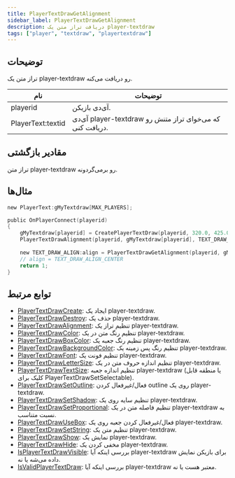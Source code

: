 ```yaml
---
title: PlayerTextDrawGetAlignment
sidebar_label: PlayerTextDrawGetAlignment
description: دریافت تراز متن یک player-textdraw
tags: ["player", "textdraw", "playertextdraw"]
---
```


<VersionWarn version='omp v1.1.0.2612' />

## توضیحات

تراز متن یک player-textdraw رو دریافت می‌کنه.

| نام               | توضیحات                                                      |
| ----------------- | ------------------------------------------------------------ |
| playerid          | آی‌دی بازیکن.                                                |
| PlayerText:textid | آی‌دی player-textdraw که می‌خوای تراز متنش رو دریافت کنی.     |

## مقادیر بازگشتی

تراز متن player-textdraw رو برمی‌گردونه.

## مثال‌ها

```c
new PlayerText:gMyTextdraw[MAX_PLAYERS];

public OnPlayerConnect(playerid)
{
    gMyTextdraw[playerid] = CreatePlayerTextDraw(playerid, 320.0, 425.0, "This is an example textdraw");
    PlayerTextDrawAlignment(playerid, gMyTextdraw[playerid], TEXT_DRAW_ALIGN_CENTER);
    
    new TEXT_DRAW_ALIGN:align = PlayerTextDrawGetAlignment(playerid, gMyTextdraw[playerid]);
    // align = TEXT_DRAW_ALIGN_CENTER
    return 1;
}
```

## توابع مرتبط

- [PlayerTextDrawCreate](PlayerTextDrawCreate): ایجاد یک player-textdraw.
- [PlayerTextDrawDestroy](PlayerTextDrawDestroy): حذف یک player-textdraw.
- [PlayerTextDrawAlignment](PlayerTextDrawAlignment): تنظیم تراز یک player-textdraw.
- [PlayerTextDrawColor](PlayerTextDrawColor): تنظیم رنگ متن در یک player-textdraw.
- [PlayerTextDrawBoxColor](PlayerTextDrawBoxColor): تنظیم رنگ جعبه یک player-textdraw.
- [PlayerTextDrawBackgroundColor](PlayerTextDrawBackgroundColor): تنظیم رنگ پس زمینه یک player-textdraw.
- [PlayerTextDrawFont](PlayerTextDrawFont): تنظیم فونت یک player-textdraw.
- [PlayerTextDrawLetterSize](PlayerTextDrawLetterSize): تنظیم اندازه حروف متن در یک player-textdraw.
- [PlayerTextDrawTextSize](PlayerTextDrawTextSize): تنظیم اندازه جعبه player-textdraw (یا منطقه قابل کلیک برای PlayerTextDrawSetSelectable).
- [PlayerTextDrawSetOutline](PlayerTextDrawSetOutline): فعال/غیرفعال کردن outline روی یک player-textdraw.
- [PlayerTextDrawSetShadow](PlayerTextDrawSetShadow): تنظیم سایه روی یک player-textdraw.
- [PlayerTextDrawSetProportional](PlayerTextDrawSetProportional): تنظیم فاصله متن در یک player-textdraw به نسبت متناسب.
- [PlayerTextDrawUseBox](PlayerTextDrawUseBox): فعال/غیرفعال کردن جعبه روی یک player-textdraw.
- [PlayerTextDrawSetString](PlayerTextDrawSetString): تنظیم متن یک player-textdraw.
- [PlayerTextDrawShow](PlayerTextDrawShow): نمایش یک player-textdraw.
- [PlayerTextDrawHide](PlayerTextDrawHide): مخفی کردن یک player-textdraw.
- [IsPlayerTextDrawVisible](IsPlayerTextDrawVisible): بررسی اینکه آیا player-textdraw برای بازیکن نمایش داده می‌شه یا نه.
- [IsValidPlayerTextDraw](IsValidPlayerTextDraw): بررسی اینکه آیا player-textdraw معتبر هست یا نه.